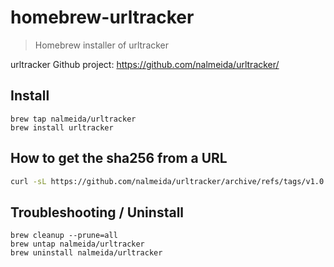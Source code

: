 # homebrew-urltracker

> Homebrew installer of urltracker

urltracker Github project: https://github.com/nalmeida/urltracker/

## Install

```
brew tap nalmeida/urltracker
brew install urltracker
```

## How to get the sha256 from a URL

```bash
curl -sL https://github.com/nalmeida/urltracker/archive/refs/tags/v1.0.1.tar.gz | sha256
```


## Troubleshooting / Uninstall

```
brew cleanup --prune=all
brew untap nalmeida/urltracker
brew uninstall nalmeida/urltracker
```